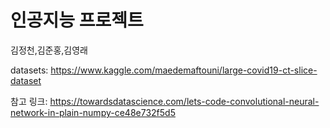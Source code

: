 # 인공지능 프로젝트

김정천,김준홍,김영래

datasets: https://www.kaggle.com/maedemaftouni/large-covid19-ct-slice-dataset

참고 링크: https://towardsdatascience.com/lets-code-convolutional-neural-network-in-plain-numpy-ce48e732f5d5
